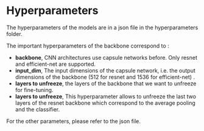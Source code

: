 # Hyperparameters

The hyperparameters of the models are in a json file in the hyperparameters folder.

The important hyperparameters of the backbone correspond to : 
- **backbone**, CNN architectures use capsule networks before. Only resnet and efficient-net are supported.
- **input_dim**, The input dimensions of the capsule network, i.e. the output dimensions of the backbone (512 for resnet and  1536 for efficient-net) .
- **layers to unfreeze**, the layers of the backbone that we want to unfreeze for fine-tuning. 
- **layers to unfreeze**, This hyperparameter allows to unfreeze the last two layers of the resnet backbone which correspond to the average pooling and the classifier. 

For the other parameters, please refer to the json file. 

